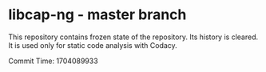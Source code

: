 # libcap-ng - master branch

This repository contains frozen state of the repository.
Its history is cleared. It is used only for static code
analysis with Codacy.

Commit Time: 1704089933